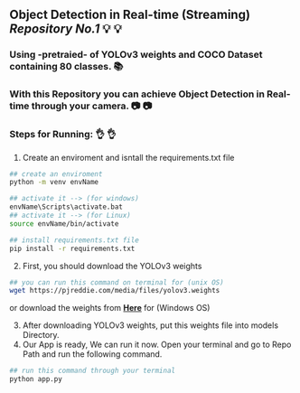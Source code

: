 ## Object Detection in Real-time (Streaming) _Repository No.1_   :bulb: :bulb:
### Using -pretraied- of YOLOv3 weights and COCO Dataset containing 80 classes. :books:
### With this Repository you can achieve Object Detection in Real-time through your camera.  :camera: :camera:


### Steps for Running:  :ok_hand: :ok_hand:
1. Create an enviroment and isntall the requirements.txt file
``` bash
## create an enviroment
python -m venv envName

## activate it --> (for windows)
envName\Scripts\activate.bat
## activate it --> (for Linux)
source envName/bin/activate

## install requirements.txt file
pip install -r requirements.txt
```
2. First, you should download the YOLOv3 weights
``` bash
## you can run this command on terminal for (unix OS) 
wget https://pjreddie.com/media/files/yolov3.weights
```
or download the weights from [**Here**](https://pjreddie.com/media/files/yolov3.weights) for (Windows OS)


3. After downloading YOLOv3 weights, put this weights file into models Directory.
4. Our App is ready, We can run it now. Open your terminal and go to Repo Path and run the following command. 
``` bash
## run this command through your terminal
python app.py
```
